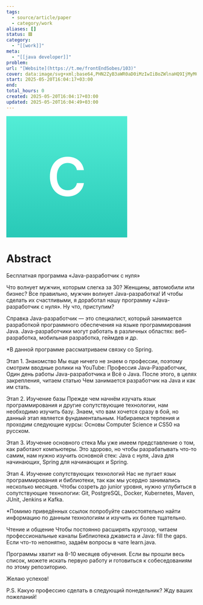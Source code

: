 ```yaml
---
tags:
  - source/article/paper
  - category/work
aliases: []
status: 🟥
category:
  - "[[work]]"
meta:
  - "[[java developer]]"
problem: 
url: "[Website](https://t.me/frontEndSobes/103)"
cover: data:image/svg+xml;base64,PHN2ZyB3aWR0aD0iMzIwIiBoZWlnaHQ9IjMyMCIgcHJlc2VydmVBc3BlY3RSYXRpbz0ibm9uZSIgdmlld0JveD0iMCAwIDEwMCAxMDAiIHhtbG5zPSJodHRwOi8vd3d3LnczLm9yZy8yMDAwL3N2ZyI%2BPGRlZnM%2BPGxpbmVhckdyYWRpZW50IGlkPSJnIiB4MT0iMCUiIHgyPSIwJSIgeTE9IjAlIiB5Mj0iMTAwJSI%2BPHN0b3Agb2Zmc2V0PSIwJSIgc3RvcC1jb2xvcj0iIzUzZWRkNiIvPjxzdG9wIG9mZnNldD0iMTAwJSIgc3RvcC1jb2xvcj0iIzI4YzliNyIvPjwvbGluZWFyR3JhZGllbnQ%2BPC9kZWZzPjxzdHlsZT50ZXh0e2ZvbnQ6NjAwIDQ0cHggLWFwcGxlLXN5c3RlbSxCbGlua01hY1N5c3RlbUZvbnQsJ1NlZ29lIFVJJyxSb2JvdG8sSGVsdmV0aWNhLEFyaWFsLHNhbnMtc2VyaWYsJ0FwcGxlIENvbG9yIEVtb2ppJywnU2Vnb2UgVUkgRW1vamknLCdTZWdvZSBVSSBTeW1ib2wnOy13ZWJraXQtdXNlci1zZWxlY3Q6bm9uZTt1c2VyLXNlbGVjdDpub25lfTwvc3R5bGU%2BPHJlY3Qgd2lkdGg9IjEwMCIgaGVpZ2h0PSIxMDAiIGZpbGw9InVybCgjZykiLz48dGV4dCB0ZXh0LWFuY2hvcj0ibWlkZGxlIiB4PSI1MCIgeT0iNjYiIGZpbGw9IiNmZmYiPtChPC90ZXh0Pjwvc3ZnPg%3D%3D
start: 2025-05-20T16:04:17+03:00
end: 
total_hours: 0
created: 2025-05-20T16:04:17+03:00
updated: 2025-05-20T16:04:49+03:00
---
```


![cover|150](data:image/svg+xml;base64,PHN2ZyB3aWR0aD0iMzIwIiBoZWlnaHQ9IjMyMCIgcHJlc2VydmVBc3BlY3RSYXRpbz0ibm9uZSIgdmlld0JveD0iMCAwIDEwMCAxMDAiIHhtbG5zPSJodHRwOi8vd3d3LnczLm9yZy8yMDAwL3N2ZyI%2BPGRlZnM%2BPGxpbmVhckdyYWRpZW50IGlkPSJnIiB4MT0iMCUiIHgyPSIwJSIgeTE9IjAlIiB5Mj0iMTAwJSI%2BPHN0b3Agb2Zmc2V0PSIwJSIgc3RvcC1jb2xvcj0iIzUzZWRkNiIvPjxzdG9wIG9mZnNldD0iMTAwJSIgc3RvcC1jb2xvcj0iIzI4YzliNyIvPjwvbGluZWFyR3JhZGllbnQ%2BPC9kZWZzPjxzdHlsZT50ZXh0e2ZvbnQ6NjAwIDQ0cHggLWFwcGxlLXN5c3RlbSxCbGlua01hY1N5c3RlbUZvbnQsJ1NlZ29lIFVJJyxSb2JvdG8sSGVsdmV0aWNhLEFyaWFsLHNhbnMtc2VyaWYsJ0FwcGxlIENvbG9yIEVtb2ppJywnU2Vnb2UgVUkgRW1vamknLCdTZWdvZSBVSSBTeW1ib2wnOy13ZWJraXQtdXNlci1zZWxlY3Q6bm9uZTt1c2VyLXNlbGVjdDpub25lfTwvc3R5bGU%2BPHJlY3Qgd2lkdGg9IjEwMCIgaGVpZ2h0PSIxMDAiIGZpbGw9InVybCgjZykiLz48dGV4dCB0ZXh0LWFuY2hvcj0ibWlkZGxlIiB4PSI1MCIgeT0iNjYiIGZpbGw9IiNmZmYiPtChPC90ZXh0Pjwvc3ZnPg%3D%3D)

# Abstract

Бесплатная программа «Java-разработчик с нуля»

Что волнует мужчин, которым слегка за 30? Женщины, автомобили или бизнес? Все правильно, мужчин волнует Java-разработка! И чтобы сделать их счастливыми, я доработал нашу программу «Java-разработчик с нуля». Ну что, приступим?

Справка
Java-разработчик — это специалист, который занимается разработкой программного обеспечения на языке программирования Java. Java-разработчики могут работать в различных областях: веб-разработка, мобильная разработка, геймдев и др.

*В данной программе рассматриваем связку со Spring.

Этап 1. Знакомство
Мы еще ничего не знаем о профессии, поэтому смотрим вводные ролики на YouTube: Профессия Java-Разработчик, Один день работы Java-разработчика и Всё о Java. После этого, в целях закрепления, читаем статью Чем занимается разработчик на Java и как им стать.

Этап 2. Изучение базы
Прежде чем начнём изучать язык программирования и другие сопутствующие технологии, нам необходимо изучить базу. Знаем, что вам хочется сразу в бой, но данный этап является фундаментальным. Набираемся терпения и проходим следующие курсы: Основы Computer Science и CS50 на русском.

Этап 3. Изучение основного стека
Мы уже имеем представление о том, как работают компьютеры. Это здорово, но чтобы разрабатывать что-то самим, нам нужно изучить основной стек: Java с нуля, Java для начинающих, Spring для начинающих и Spring.

Этап 4. Изучение сопутствующих технологий
Нас не пугает язык программирования и библиотеки, так как мы усердно занимались несколько месяцев. Чтобы созреть до junior уровня, нужно углубиться в сопутствующие технологии: Git, PostgreSQL, Docker, Kubernetes, Maven, JUnit, Jenkins и Kafka. 

*Помимо приведённых ссылок попробуйте самостоятельно найти информацию по данным технологиям и изучить их более тщательно.

Чтение и общение
Чтобы постоянно расширять кругозор, читаем профессиональные каналы Библиотека джависта и Java: fill the gaps. Если что-то непонятно, задаём вопросы в чате learn.java.

Программы хватит на 8-10 месяцев обучения. Если вы прошли весь список, можете искать первую работу и готовиться к собеседованиям по этому репозиторию.

Желаю успехов!

P.S. Какую профессию сделать в следующий понедельник? Жду ваших пожеланий!
